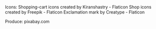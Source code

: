 Icons:
Shopping-cart icons created by Kiranshastry - Flaticon
Shop icons created by Freepik - Flaticon
Exclamation mark by Creatype - Flaticon

Produce: pixabay.com

